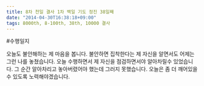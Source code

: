 ```yaml
---
title: 8차 천일 결사 1차 백일 기도 정진 38일째
date: "2014-04-30T16:38:18+09:00"
tags: 8000th, 8-100th, 38th, 10000 결사
---
```


#수행일지

오늘도 불안해하는 제 마음을 봅니다. 불안하면 집착한다는 제 자신을 알면서도 어제는 그런 나를 놓쳤습니다. 오늘 수행하면서 제 자신을 점검하면서야 알아차릴수 있었습니다. 그 순간 알아차리고 놓아버렸어야 했는데 그러지 못했습니다. 오늘은 좀 더 깨어있을 수 있도록 노력해야겠습니다.
